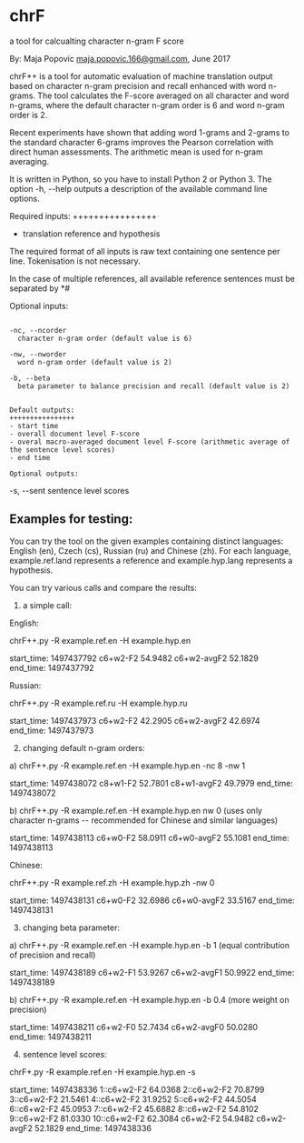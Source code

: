 # chrF
 a tool for calcualting character n-gram F score

By: Maja Popovic <maja.popovic.166@gmail.com>,  June 2017


chrF++ is a tool for automatic evaluation of machine translation output based on character n-gram precision and recall enhanced with word n-grams. 
The tool calculates the  F-score averaged on all character and word n-grams, where the default character n-gram order is 6 and word n-gram order is 2.  

Recent experiments have shown that adding word 1-grams and 2-grams to the standard character 6-grams improves the Pearson correlation with direct human assessments.
The arithmetic mean is used for n-gram averaging.

It is written in Python, so you have to install Python 2 or Python 3.
The option -h, --help outputs a description of the available command line options.


Required inputs:
++++++++++++++++

- translation reference and hypothesis

The required format of all inputs is raw text containing one sentence per line. Tokenisation is not necessary. 

In the case of multiple references, all available reference sentences must be separated by *#


Optional inputs:
~~~~~~~~~~~~~~~~

-nc, --ncorder
  character n-gram order (default value is 6)

-nw, --nworder
  word n-gram order (default value is 2)

-b, --beta
  beta parameter to balance precision and recall (default value is 2)


Default outputs:
++++++++++++++++
- start time
- overall document level F-score
- overal macro-averaged document level F-score (arithmetic average of the sentence level scores)
- end time

Optional outputs:
~~~~~~~~~~~~~~~~~

-s, --sent
    sentence level scores


Examples for testing:
-------------------------------------- 

You can try the tool on the given examples containing distinct languages: English (en), Czech (cs), Russian (ru) and Chinese (zh). 
For each language, example.ref.land represents a reference and example.hyp.lang represents a hypothesis.

You can try various calls and compare the results:

1) a simple call:

English:

chrF++.py -R example.ref.en -H example.hyp.en

start_time:	1497437792
c6+w2-F2	54.9482
c6+w2-avgF2	52.1829
end_time:	1497437792

Russian:

chrF++.py -R example.ref.ru -H example.hyp.ru

start_time:	1497437973
c6+w2-F2	42.2905
c6+w2-avgF2	42.6974
end_time:	1497437973



2) changing default n-gram orders:

a) chrF++.py -R example.ref.en -H example.hyp.en -nc 8 -nw 1 

start_time:	1497438072
c8+w1-F2	52.7801
c8+w1-avgF2	49.7979
end_time:	1497438072


b) chrF++.py -R example.ref.en -H example.hyp.en nw 0 (uses only character n-grams -- recommended for Chinese and similar languages)

start_time:	1497438113
c6+w0-F2	58.0911
c6+w0-avgF2	55.1081
end_time:	1497438113


Chinese:

chrF++.py -R example.ref.zh -H example.hyp.zh -nw 0

start_time:	1497438131
c6+w0-F2	32.6986
c6+w0-avgF2	33.5167
end_time:	1497438131



3) changing beta parameter:

a) chrF++.py -R example.ref.en -H example.hyp.en -b 1 (equal contribution of precision and recall)

start_time:	1497438189
c6+w2-F1	53.9267
c6+w2-avgF1	50.9922
end_time:	1497438189


b) chrF++.py -R example.ref.en -H example.hyp.en -b 0.4 (more weight on precision)

start_time:	1497438211
c6+w2-F0	52.7434
c6+w2-avgF0	50.0280
end_time:	1497438211



4) sentence level scores:

chrF+.py -R example.ref.en -H example.hyp.en -s

start_time:	1497438336
1::c6+w2-F2	64.0368
2::c6+w2-F2	70.8799
3::c6+w2-F2	21.5461
4::c6+w2-F2	31.9252
5::c6+w2-F2	44.5054
6::c6+w2-F2	45.0953
7::c6+w2-F2	45.6882
8::c6+w2-F2	54.8102
9::c6+w2-F2	81.0330
10::c6+w2-F2	62.3084
c6+w2-F2	54.9482
c6+w2-avgF2	52.1829
end_time:	1497438336

